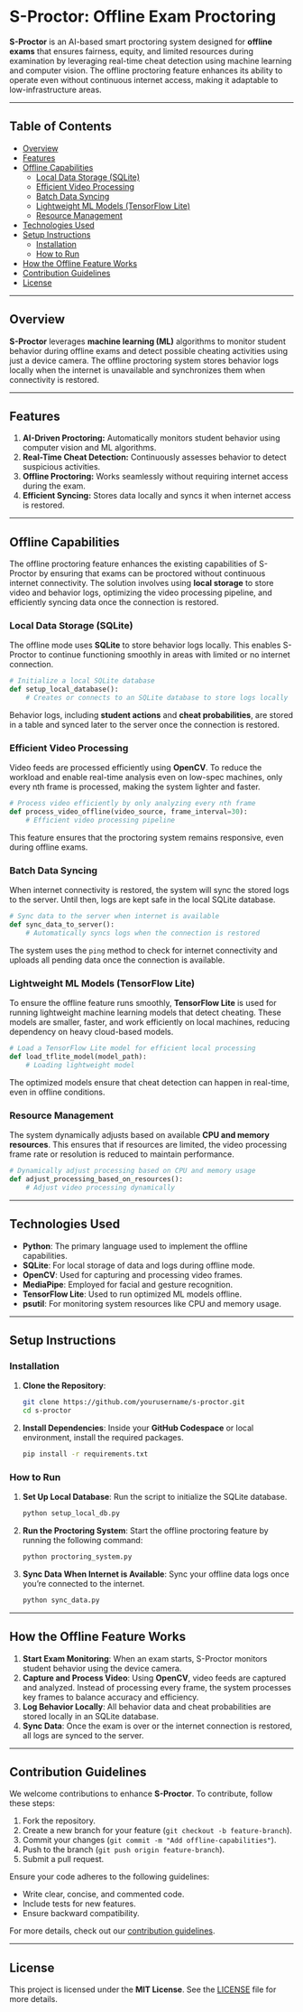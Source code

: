 # S-Proctor: Offline Exam Proctoring

**S-Proctor** is an AI-based smart proctoring system designed for **offline exams** that ensures fairness, equity, and limited resources during examination by leveraging real-time cheat detection using machine learning and computer vision. The offline proctoring feature enhances its ability to operate even without continuous internet access, making it adaptable to low-infrastructure areas.

---

## **Table of Contents**

- [Overview](#overview)
- [Features](#features)
- [Offline Capabilities](#offline-capabilities)
  - [Local Data Storage (SQLite)](#local-data-storage-sqlite)
  - [Efficient Video Processing](#efficient-video-processing)
  - [Batch Data Syncing](#batch-data-syncing)
  - [Lightweight ML Models (TensorFlow Lite)](#lightweight-ml-models-tensorflow-lite)
  - [Resource Management](#resource-management)
- [Technologies Used](#technologies-used)
- [Setup Instructions](#setup-instructions)
  - [Installation](#installation)
  - [How to Run](#how-to-run)
- [How the Offline Feature Works](#how-the-offline-feature-works)
- [Contribution Guidelines](#contribution-guidelines)
- [License](#license)

---

## **Overview**

**S-Proctor** leverages **machine learning (ML)** algorithms to monitor student behavior during offline exams and detect possible cheating activities using just a device camera. The offline proctoring system stores behavior logs locally when the internet is unavailable and synchronizes them when connectivity is restored.

---

## **Features**

1. **AI-Driven Proctoring:** Automatically monitors student behavior using computer vision and ML algorithms.
2. **Real-Time Cheat Detection:** Continuously assesses behavior to detect suspicious activities.
3. **Offline Proctoring:** Works seamlessly without requiring internet access during the exam.
4. **Efficient Syncing:** Stores data locally and syncs it when internet access is restored.

---

## **Offline Capabilities**

The offline proctoring feature enhances the existing capabilities of S-Proctor by ensuring that exams can be proctored without continuous internet connectivity. The solution involves using **local storage** to store video and behavior logs, optimizing the video processing pipeline, and efficiently syncing data once the connection is restored.

### **Local Data Storage (SQLite)**

The offline mode uses **SQLite** to store behavior logs locally. This enables S-Proctor to continue functioning smoothly in areas with limited or no internet connection.

```python
# Initialize a local SQLite database
def setup_local_database():
    # Creates or connects to an SQLite database to store logs locally
```

Behavior logs, including **student actions** and **cheat probabilities**, are stored in a table and synced later to the server once the connection is restored.

### **Efficient Video Processing**

Video feeds are processed efficiently using **OpenCV**. To reduce the workload and enable real-time analysis even on low-spec machines, only every nth frame is processed, making the system lighter and faster.

```python
# Process video efficiently by only analyzing every nth frame
def process_video_offline(video_source, frame_interval=30):
    # Efficient video processing pipeline
```

This feature ensures that the proctoring system remains responsive, even during offline exams.

### **Batch Data Syncing**

When internet connectivity is restored, the system will sync the stored logs to the server. Until then, logs are kept safe in the local SQLite database.

```python
# Sync data to the server when internet is available
def sync_data_to_server():
    # Automatically syncs logs when the connection is restored
```

The system uses the `ping` method to check for internet connectivity and uploads all pending data once the connection is available.

### **Lightweight ML Models (TensorFlow Lite)**

To ensure the offline feature runs smoothly, **TensorFlow Lite** is used for running lightweight machine learning models that detect cheating. These models are smaller, faster, and work efficiently on local machines, reducing dependency on heavy cloud-based models.

```python
# Load a TensorFlow Lite model for efficient local processing
def load_tflite_model(model_path):
    # Loading lightweight model
```

The optimized models ensure that cheat detection can happen in real-time, even in offline conditions.

### **Resource Management**

The system dynamically adjusts based on available **CPU and memory resources**. This ensures that if resources are limited, the video processing frame rate or resolution is reduced to maintain performance.

```python
# Dynamically adjust processing based on CPU and memory usage
def adjust_processing_based_on_resources():
    # Adjust video processing dynamically
```

---

## **Technologies Used**

- **Python**: The primary language used to implement the offline capabilities.
- **SQLite**: For local storage of data and logs during offline mode.
- **OpenCV**: Used for capturing and processing video frames.
- **MediaPipe**: Employed for facial and gesture recognition.
- **TensorFlow Lite**: Used to run optimized ML models offline.
- **psutil**: For monitoring system resources like CPU and memory usage.

---

## **Setup Instructions**

### **Installation**

1. **Clone the Repository**:
   ```bash
   git clone https://github.com/yourusername/s-proctor.git
   cd s-proctor
   ```

2. **Install Dependencies**:
   Inside your **GitHub Codespace** or local environment, install the required packages.
   ```bash
   pip install -r requirements.txt
   ```

### **How to Run**

1. **Set Up Local Database**:
   Run the script to initialize the SQLite database.
   ```bash
   python setup_local_db.py
   ```

2. **Run the Proctoring System**:
   Start the offline proctoring feature by running the following command:
   ```bash
   python proctoring_system.py
   ```

3. **Sync Data When Internet is Available**:
   Sync your offline data logs once you’re connected to the internet.
   ```bash
   python sync_data.py
   ```

---

## **How the Offline Feature Works**

1. **Start Exam Monitoring**: When an exam starts, S-Proctor monitors student behavior using the device camera.
2. **Capture and Process Video**: Using **OpenCV**, video feeds are captured and analyzed. Instead of processing every frame, the system processes key frames to balance accuracy and efficiency.
3. **Log Behavior Locally**: All behavior data and cheat probabilities are stored locally in an SQLite database.
4. **Sync Data**: Once the exam is over or the internet connection is restored, all logs are synced to the server.

---

## **Contribution Guidelines**

We welcome contributions to enhance **S-Proctor**. To contribute, follow these steps:

1. Fork the repository.
2. Create a new branch for your feature (`git checkout -b feature-branch`).
3. Commit your changes (`git commit -m "Add offline-capabilities"`).
4. Push to the branch (`git push origin feature-branch`).
5. Submit a pull request.

Ensure your code adheres to the following guidelines:
- Write clear, concise, and commented code.
- Include tests for new features.
- Ensure backward compatibility.

For more details, check out our [contribution guidelines](CONTRIBUTING.md).

---

## **License**

This project is licensed under the **MIT License**. See the [LICENSE](LICENSE) file for more details.